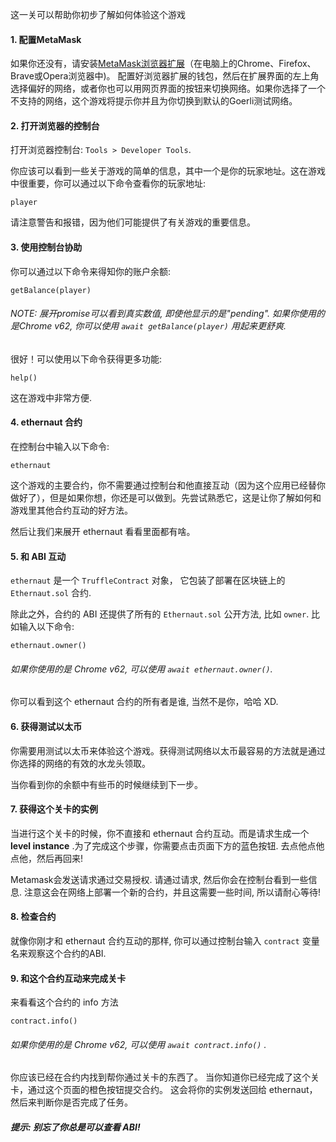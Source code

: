 这一关可以帮助你初步了解如何体验这个游戏

#### 1. 配置MetaMask
如果你还没有，请安装[MetaMask浏览器扩展](https://metamask.io/)（在电脑上的Chrome、Firefox、Brave或Opera浏览器中)。
配置好浏览器扩展的钱包，然后在扩展界面的左上角选择偏好的网络，或者你也可以用网页界面的按钮来切换网络。如果你选择了一个不支持的网络，这个游戏将提示你并且为你切换到默认的Goerli测试网络。

#### 2. 打开浏览器的控制台
打开浏览器控制台: `Tools > Developer Tools`.

你应该可以看到一些关于游戏的简单的信息，其中一个是你的玩家地址。这在游戏中很重要，你可以通过以下命令查看你的玩家地址:
```
player
```

请注意警告和报错，因为他们可能提供了有关游戏的重要信息。

#### 3. 使用控制台协助

你可以通过以下命令来得知你的账户余额:
```
getBalance(player)
```
###### NOTE: 展开promise可以看到真实数值, 即使他显示的是"pending". 如果你使用的是Chrome v62, 你可以使用 `await getBalance(player)` 用起来更舒爽.

很好！可以使用以下命令获得更多功能:
```
help()
```
这在游戏中非常方便.

#### 4. ethernaut 合约
在控制台中输入以下命令:
```
ethernaut
```

这个游戏的主要合约，你不需要通过控制台和他直接互动（因为这个应用已经替你做好了），但是如果你想，你还是可以做到。先尝试熟悉它，这是让你了解如何和游戏里其他合约互动的好方法。

然后让我们来展开 ethernaut 看看里面都有啥。

#### 5. 和 ABI 互动
`ethernaut` 是一个 `TruffleContract` 对象， 它包装了部署在区块链上的 `Ethernaut.sol` 合约.

除此之外，合约的 ABI 还提供了所有的 `Ethernaut.sol` 公开方法, 比如 `owner`. 比如输入以下命令:
```
ethernaut.owner()
```
######  如果你使用的是 Chrome v62, 可以使用 `await ethernaut.owner()`.
你可以看到这个 ethernaut 合约的所有者是谁, 当然不是你，哈哈 XD.

#### 6. 获得测试以太币
你需要用测试以太币来体验这个游戏。获得测试网络以太币最容易的方法就是通过你选择的网络的有效的水龙头领取。

当你看到你的余额中有些币的时候继续到下一步。

#### 7. 获得这个关卡的实例
当进行这个关卡的时候，你不直接和 ethernaut 合约互动。而是请求生成一个 **level instance** .为了完成这个步骤，你需要点击页面下方的蓝色按钮. 去点他点他点他，然后再回来!

Metamask会发送请求通过交易授权. 请通过请求, 然后你会在控制台看到一些信息. 注意这会在网络上部署一个新的合约，并且这需要一些时间, 所以请耐心等待!

#### 8. 检查合约
就像你刚才和 ethernaut 合约互动的那样, 你可以通过控制台输入 `contract` 变量名来观察这个合约的ABI.

#### 9. 和这个合约互动来完成关卡
来看看这个合约的 info 方法
```
contract.info()
```
###### 如果你使用的是 Chrome v62, 可以使用 `await contract.info()` .
你应该已经在合约内找到帮你通过关卡的东西了。
当你知道你已经完成了这个关卡，通过这个页面的橙色按钮提交合约。
这会将你的实例发送回给 ethernaut， 然后来判断你是否完成了任务。


##### 提示: 别忘了你总是可以查看 ABI!
